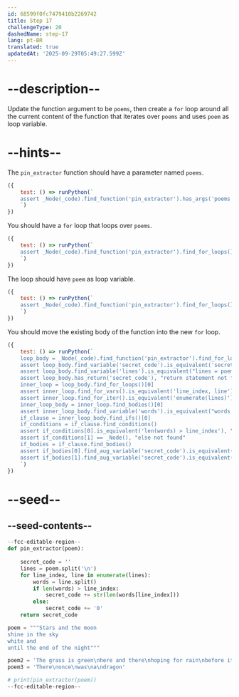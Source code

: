 ```yaml
---
id: 68599f0fc7479410b2269742
title: Step 17
challengeType: 20
dashedName: step-17
lang: pt-BR
translated: true
updatedAt: '2025-09-29T05:49:27.599Z'
---
```


# --description--

Update the function argument to be `poems`, then create a `for` loop around all the current content of the function that iterates over `poems` and uses `poem` as loop variable.

# --hints--

The `pin_extractor` function should have a parameter named `poems`.

```js
({
    test: () => runPython(`
    assert _Node(_code).find_function('pin_extractor').has_args('poems')
    `)
})
```

You should have a `for` loop that loops over `poems`.

```js
({
    test: () => runPython(`
    assert _Node(_code).find_function('pin_extractor').find_for_loops()[0].find_for_iter().is_equivalent('poems')
    `)
})
```

The loop should have `poem` as loop variable.

```js
({
    test: () => runPython(`
    assert _Node(_code).find_function('pin_extractor').find_for_loops()[0].find_for_vars().is_equivalent('poem')
    `)
})
```

You should move the existing body of the function into the new `for` loop.  

```js
({
    test: () => runPython(`
    loop_body = _Node(_code).find_function('pin_extractor').find_for_loops()[0].find_bodies()[0]
    assert loop_body.find_variable('secret_code').is_equivalent('secret_code = ""'), "secret_code definition not found"
    assert loop_body.find_variable('lines').is_equivalent("lines = poem.split('\\\\n')"), "lines definition not found"
    assert loop_body.has_return('secret_code'), "return statement not found"
    inner_loop = loop_body.find_for_loops()[0]
    assert inner_loop.find_for_vars().is_equivalent('line_index, line'), "variable of loop not found"
    assert inner_loop.find_for_iter().is_equivalent('enumerate(lines)'), "iter of loop not found"
    inner_loop_body = inner_loop.find_bodies()[0]
    assert inner_loop_body.find_variable('words').is_equivalent("words = line.split()"), "words variable not found"
    if_clause = inner_loop_body.find_ifs()[0]
    if_conditions = if_clause.find_conditions()
    assert if_conditions[0].is_equivalent('len(words) > line_index'), "if condition not found"
    assert if_conditions[1] == _Node(), "else not found"
    if_bodies = if_clause.find_bodies()
    assert if_bodies[0].find_aug_variable('secret_code').is_equivalent("secret_code += str(len(words[line_index]))"), "secret_code inside if clause not found"
    assert if_bodies[1].find_aug_variable('secret_code').is_equivalent("secret_code += '0'"), "secret_code in else clause not found"
    `)
})
```

# --seed--

## --seed-contents--

```py
--fcc-editable-region--
def pin_extractor(poem):
    
    secret_code = ''
    lines = poem.split('\n')
    for line_index, line in enumerate(lines):
        words = line.split()
        if len(words) > line_index:
            secret_code += str(len(words[line_index]))
        else:
            secret_code += '0'
    return secret_code

poem = """Stars and the moon
shine in the sky
white and
until the end of the night"""

poem2 = 'The grass is green\nhere and there\nhoping for rain\nbefore it turns yellow'
poem3 = 'There\nonce\nwas\na\ndragon'

# print(pin_extractor(poem))
--fcc-editable-region--

```
